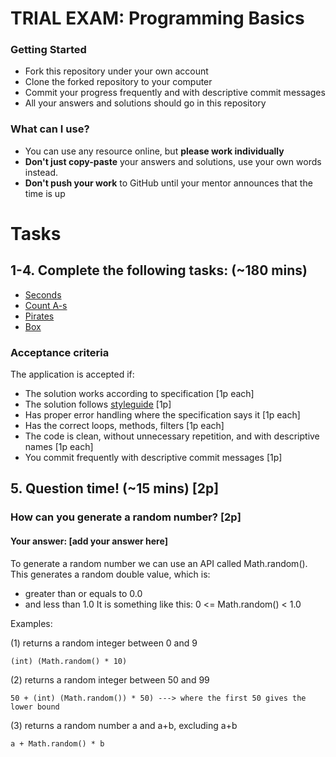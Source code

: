 # TRIAL EXAM: Programming Basics

### Getting Started
 - Fork this repository under your own account
 - Clone the forked repository to your computer
 - Commit your progress frequently and with descriptive commit messages
 - All your answers and solutions should go in this repository

### What can I use?
- You can use any resource online, but **please work individually**
- **Don't just copy-paste** your answers and solutions, use your own words instead.
- **Don't push your work** to GitHub until your mentor announces that the time is up


# Tasks
## 1-4. Complete the following tasks: (~180 mins)

- [Seconds](seconds/Seconds.java)
- [Count A-s](countas/CountAs.java)
- [Pirates](pirates/Pirates.java)
- [Box](box/Box.java)

### Acceptance criteria
The application is accepted if:
- The solution works according to specification [1p each]
- The solution follows [styleguide](https://github.com/greenfox-academy/teaching-materials/blob/master/styleguide/java.md) [1p]
- Has proper error handling where the specification says it [1p each]
- Has the correct loops, methods, filters [1p each]
- The code is clean, without unnecessary repetition, and with descriptive names [1p each]
- You commit frequently with descriptive commit messages [1p]

## 5. Question time! (~15 mins) [2p]

### How can you generate a random number? [2p]
#### Your answer: [add your answer here]

To generate a random number we can use an API called Math.random(). This generates a random double value, which is:
  - greater than or equals to 0.0
  - and less than 1.0
 It is something like this: 0 <= Math.random() < 1.0
 
Examples:

(1) returns a random integer between 0 and 9

    (int) (Math.random() * 10)
    
(2) returns a random integer between 50 and 99

    50 + (int) (Math.random()) * 50) ---> where the first 50 gives the lower bound
    
(3) returns a random number a and a+b, excluding a+b

    a + Math.random() * b
    
